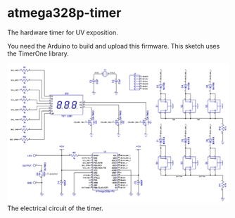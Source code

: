 # atmega328p-timer
The hardware timer for UV exposition.

You need the Arduino to build and upload this firmware.
This sketch uses the TimerOne library.

![The electrical circuit](https://github.com/kolod/atmega328p-timer/blob/master/hardware/timer.dch.png)
The electrical circuit of the timer.